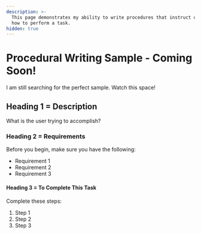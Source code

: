 ```yaml
---
description: >-
  This page demonstrates my ability to write procedures that instruct users on
  how to perform a task.
hidden: true
---
```


# Procedural Writing Sample - Coming Soon!

I am still searching for the perfect sample. Watch this space!

## Heading 1 = Description

What is the user trying to accomplish?

### Heading 2 = Requirements

Before you begin, make sure you have the following:

* Requirement 1
* Requirement 2
* Requirement 3

#### Heading 3 = To Complete This Task

Complete these steps:

1. Step 1
2. Step 2
3. Step 3

